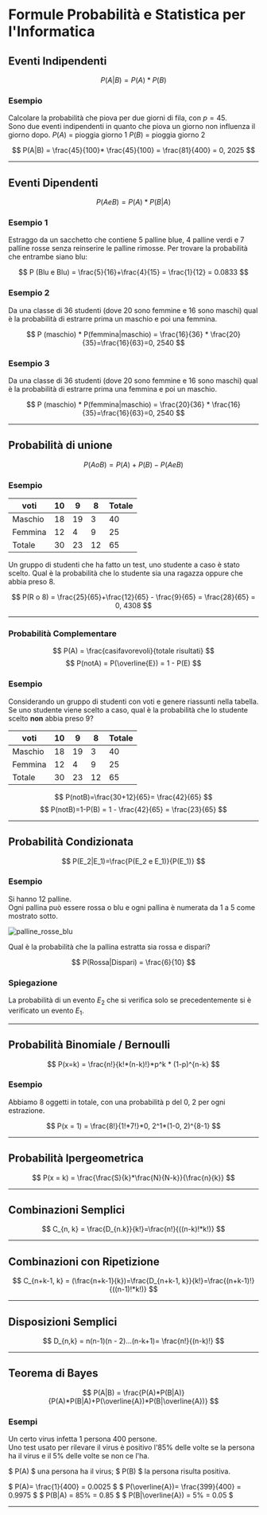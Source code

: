 # Formule Probabilità e Statistica per l'Informatica

## Eventi Indipendenti

$$ P(A | B) = P(A) * P(B) $$

### Esempio

Calcolare la probabilità che piova per due giorni di fila, con $p = 45%$.  
 Sono due eventi indipendenti in quanto che piova un giorno non influenza il giorno dopo.
$P(A)$ = pioggia giorno 1
$P(B)$ = pioggia giorno 2

$$
P(A|B) = \frac{45}{100}* \frac{45}{100} = \frac{81}{400} = 0, 2025
$$

---

## Eventi Dipendenti

$$ P(A e B) = P(A) * P(B | A) $$

### Esempio 1

Estraggo da un sacchetto che contiene 5 palline blue, 4 palline verdi e 7 palline rosse senza reinserire le palline rimosse. Per trovare la probabilità che entrambe siano blu:

$$
P (Blu e Blu) = \frac{5}{16}+\frac{4}{15} = \frac{1}{12} = 0.0833
$$

### Esempio 2

Da una classe di 36 studenti (dove 20 sono femmine e 16 sono maschi) qual è la probabilità di estrarre prima un maschio e poi una femmina.  

$$
P (maschio) * P(femmina|maschio) = \frac{16}{36} * \frac{20}{35}=\frac{16}{63}=0, 2540
$$

### Esempio 3

Da una classe di 36 studenti (dove 20 sono femmine e 16 sono maschi) qual è la probabilità di estrarre prima una femmina e poi un maschio.  

$$
P (maschio) * P(femmina|maschio) = \frac{20}{36} * \frac{16}{35}=\frac{16}{63}=0, 2540
$$

---

## Probabilità di unione

$$
P(A o B) = P(A) + P(B) - P(AeB)
$$

### Esempio  

voti    | 10 | 9  | 8  | Totale
--------|----|----|----|-------
Maschio | 18 | 19 | 3  | 40
Femmina | 12 | 4  | 9  | 25
Totale  | 30 | 23 | 12 | 65

Un gruppo di studenti che ha fatto un test, uno studente a caso è stato scelto. Qual è la probabilità che lo studente sia una ragazza oppure che abbia preso 8.  

$$
P(R o 8) = \frac{25}{65}+\frac{12}{65} - \frac{9}{65} = \frac{28}{65} = 0, 4308
$$

---

### Probabilità Complementare

$$
P(A) = \frac{casifavorevoli}{totale risultati}
$$
$$
P(notA) = P(\overline{E}) = 1 - P(E)
$$

### Esempio

Considerando un gruppo di studenti con voti e genere riassunti nella tabella.  
Se uno studente viene scelto a caso, qual è la probabilità che lo studente scelto **non** abbia preso 9?  

voti    | 10 | 9  | 8  | Totale
--------|----|----|----|-------
Maschio | 18 | 19 | 3  | 40
Femmina | 12 | 4  | 9  | 25
Totale  | 30 | 23 | 12 | 65

$$
P(notB)=\frac{30+12}{65}= \frac{42}{65}
$$
$$
P(notB)=1-P(B) = 1 - \frac{42}{65} = \frac{23}{65}
$$

---

## Probabilità Condizionata

$$
P(E_2|E_1)=\frac{P(E_2 e E_1)}{P(E_1)}
$$

### Esempio

Si hanno 12 palline.  
Ogni pallina può essere rossa o blu e ogni pallina è numerata da 1 a 5 come mostrato sotto.

![palline_rosse_blu](https://cdn.discordapp.com/attachments/981502253796040744/992152886643531776/Schermata_del_2022-06-30_21-41-07.png)

Qual è la probabilità che la pallina estratta sia rossa e dispari?

$$
P(Rossa|Dispari) = \frac{6}{10}
$$

### Spiegazione

La probabilità di un evento $E_2$ che si verifica solo se precedentemente si è verificato un  evento $E_1$.  

---

## Probabilità Binomiale / Bernoulli

$$
P(x=k) = \frac{n!}{k!*(n-k)!}*p^k * (1-p)^{n-k}
$$

### Esempio

Abbiamo 8 oggetti in totale, con una probabilità p del 0, 2 per ogni estrazione.

$$
P(x = 1) = \frac{8!}{1!*7!}*0, 2^1*(1-0, 2)^{8-1}
$$ 

---

## Probabilità Ipergeometrica

$$
P(x = k) = \frac{\frac{S}{k}*\frac{N}{N-k}}{\frac{n}{k}}
$$

---

## Combinazioni Semplici

$$
C_{n, k} = \frac{D_{n.k}}{k!}=\frac{n!}{((n-k)!*k!)}
$$

---

## Combinazioni con Ripetizione

$$
C_{n+k-1, k} = (\frac{n+k-1}{k})=\frac{D_{n+k-1, k}}{k!}=\frac{(n+k-1)!}{((n-1)!*k!)}
$$

---

## Disposizioni Semplici

$$
D_{n,k} = n(n-1)(n - 2)...(n-k+1)= \frac{n!}{(n-k)!}
$$

---

## Teorema di Bayes

$$
P(A|B) = \frac{P(A)*P(B|A)}{P(A)*P(B|A)+P(\overline{A})*P(B|\overline{A})}
$$

### Esempi

Un certo virus infetta 1 persona 400 persone.  
Uno test usato per rilevare il virus è positivo l'85% delle volte se la persona ha il virus e il 5% delle volte se non ce l'ha.  

$ P(A) $ una persona ha il virus;
$ P(B) $ la persona risulta positiva.

$ P(A)= \frac{1}{400} = 0.0025 $
$ P(\overline{A})= \frac{399}{400} = 0.9975 $
$ P(B|A) = 85\% = 0.85 $
$ P(B|\overline{A}) = 5\% = 0.05 $

---
